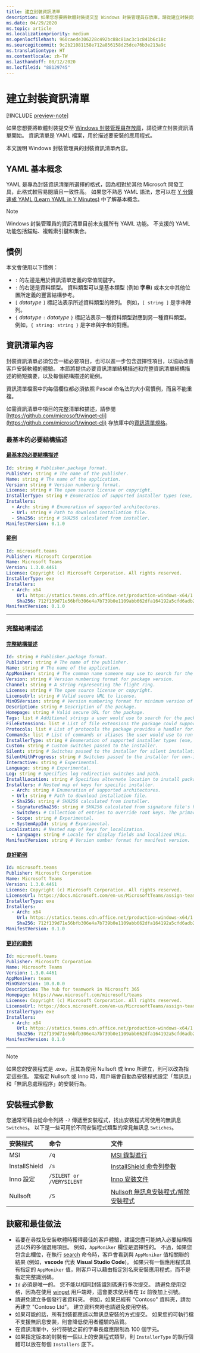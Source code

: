 ```yaml
---
title: 建立封裝資訊清單
description: 如果您想要將軟體封裝提交至 Windows 封裝管理員存放庫，請從建立封裝資訊清單開始。
ms.date: 04/29/2020
ms.topic: article
ms.localizationpriority: medium
ms.openlocfilehash: 960caede306228c492bc88c81ac3c1c841b6c18c
ms.sourcegitcommit: 9c2b21081158e712a856158d25dce76b3e213a9c
ms.translationtype: HT
ms.contentlocale: zh-TW
ms.lasthandoff: 08/12/2020
ms.locfileid: "88129745"
---
```

# <a name="create-your-package-manifest"></a>建立封裝資訊清單

[!INCLUDE [preview-note](../../includes/package-manager-preview.md)]

如果您想要將軟體封裝提交至 [Windows 封裝管理員存放庫](repository.md)，請從建立封裝資訊清單開始。 資訊清單是 YAML 檔案，用於描述要安裝的應用程式。

本文說明 Windows 封裝管理員的封裝資訊清單內容。

## <a name="yaml-basics"></a>YAML 基本概念

YAML 是專為封裝資訊清單所選擇的格式，因為相對於其他 Microsoft 開發工具，此格式較容易閱讀且一致性高。 如果您不熟悉 YAML 語法，您可以在 [Y 分鐘速成 YAML (Learn YAML in Y Minutes)](https://learnxinyminutes.com/docs/yaml/) 中了解基本概念。

> [!NOTE]
> Windows 封裝管理員的資訊清單目前未支援所有 YAML 功能。 不支援的 YAML 功能包括錨點、複雜索引鍵和集合。

## <a name="conventions"></a>慣例

本文會使用以下慣例：

* `:` 的左邊是用於資訊清單定義的常值關鍵字。
* `:` 的右邊是資料類型。 資料類型可以是基本類型 (例如 **字串**) 或本文中其他位置所定義的豐富結構參考。
* `[` *datatype* `]` 標記法表示所述資料類型的陣列。 例如，`[ string ]` 是字串陣列。
* `{` *datatype* `:` *datatype* `}` 標記法表示一種資料類型對應到另一種資料類型。 例如，`{ string: string }` 是字串與字串的對應。

## <a name="manifest-contents"></a>資訊清單內容

封裝資訊清單必須包含一組必要項目，也可以進一步包含選擇性項目，以協助改善客戶安裝軟體的體驗。 本節將提供必要資訊清單結構描述和完整資訊清單結構描述的簡短摘要，以及每個結構描述的範例。

資訊清單檔案中的每個欄位都必須依照 Pascal 命名法的大小寫慣例，而且不能重複。

如需資訊清單中項目的完整清單和描述，請參閱 [https://github.com/microsoft/winget-cli](https://github.com/microsoft/winget-cli) 存放庫中的[資訊清單規格](https://github.com/microsoft/winget-cli/blob/master/doc/ManifestSpecv0.1.md)。

### <a name="minimal-required-schema"></a>最基本的必要結構描述

#### <a name="minimal-required-schema"></a>[最基本的必要結構描述](#tab/minschema/)

```yaml
Id: string # Publisher.package format.
Publisher: string # The name of the publisher.
Name: string # The name of the application.
Version: string # Version numbering format.
License: string # The open source license or copyright.
InstallerType: string # Enumeration of supported installer types (exe, msi, msix, inno, wix, nullsoft, appx).
Installers:
  - Arch: string # Enumeration of supported architectures.
  - Url: string # Path to download installation file.
  - Sha256: string # SHA256 calculated from installer.
ManifestVersion: 0.1.0
```

#### <a name="example"></a>[範例](#tab/minexample/)

```yaml
Id: microsoft.teams
Publisher: Microsoft Corporation
Name: Microsoft Teams
Version: 1.3.0.4461
License: Copyright (c) Microsoft Corporation. All rights reserved.
InstallerType: exe
Installers:
  - Arch: x64
    Url: https://statics.teams.cdn.office.net/production-windows-x64/1.3.00.4461/Teams_windows_x64.exe
    Sha256: 712f139d71e56bfb306e4a7b739b0e1109abb662dfa164192a5cfd6adb24a4e1
ManifestVersion: 0.1.0
```

* * *

### <a name="complete-schema"></a>完整結構描述

#### <a name="complete-schema"></a>[完整結構描述](#tab/compschema/)

```yaml
Id: string # Publisher.package format.
Publisher: string # The name of the publisher.
Name: string # The name of the application.
AppMoniker: string # The common name someone may use to search for the package.
Version: string # Version numbering format for package version.
Channel: string # A string representing the flight ring.
License: string # The open source license or copyright.
LicenseUrl: string # Valid secure URL to license.
MinOSVersion: string # Version numbering format for minimum version of Windows supported.
Description: string # Description of the package.
Homepage: string # Valid secure URL for the package.
Tags: list # Additional strings a user would use to search for the package.
FileExtensions: list # List of file extensions the package could support.
Protocols: list # List of protocols the package provides a handler for.
Commands: list # List of commands or aliases the user would use to run the package.
InstallerType: string # Enumeration of supported installer types (exe, msi, msix, inno, wix, nullsoft, appx).
Custom: string # Custom switches passed to the installer.
Silent: string # Switches passed to the installer for silent installation.
SilentWithProgress: string # Switches passed to the installer for non-interactive install.
Interactive: string # Experimental.
Language: string # Experimental.
Log: string # Specifies log redirection switches and path.
InstallLocation: string # Specifies alternate location to install package.
Installers: # Nested map of keys for specific installer.
  - Arch: string # Enumeration of supported architectures.
  - Url: string # Path to download installation file.
  - Sha256: string # SHA256 calculated from installer.
  - SignatureSha256: string # SHA256 calculated from signature file's hash of MSIX file.
  - Switches: # Collection of entries to override root keys. The primary supported values are: Custom, Silent, SilentWithProgress, Interactive. For a complete list see the specification at https://github.com/microsoft/winget-cli/blob/master/doc/ManifestSpecv0.1.md.
  - Scope: string # Experimental.
  - SystemAppId: string # Experimental.
Localization: # Nested map of keys for localization.
  - Language: string # Locale for display fields and localized URLs.
ManifestVersion: string # Version number format for manifest version.
```

#### <a name="good-example"></a>[良好範例](#tab/good/)

```yaml
Id: microsoft.teams
Publisher: Microsoft Corporation
Name: Microsoft Teams
Version: 1.3.0.4461
License: Copyright (c) Microsoft Corporation. All rights reserved.
LicenseUrl: https://docs.microsoft.com/en-us/MicrosoftTeams/assign-teams-licenses
InstallerType: exe
Installers:
  - Arch: x64
    Url: https://statics.teams.cdn.office.net/production-windows-x64/1.3.00.4461/Teams_windows_x64.exe
    Sha256: 712f139d71e56bfb306e4a7b739b0e1109abb662dfa164192a5cfd6adb24a4e1
ManifestVersion: 0.1.0
```

#### <a name="better-example"></a>[更好的範例](#tab/better/)

```yaml
Id: microsoft.teams
Publisher: Microsoft Corporation
Name: Microsoft Teams
Version: 1.3.0.4461
AppMoniker: teams
MinOSVersion: 10.0.0.0
Description: The hub for teamwork in Microsoft 365
Homepage: https://www.microsoft.com/microsoft/teams
License: Copyright (c) Microsoft Corporation. All rights reserved.
LicenseUrl: https://docs.microsoft.com/en-us/MicrosoftTeams/assign-teams-licenses
InstallerType: exe
Installers:
  - Arch: x64
    Url: https://statics.teams.cdn.office.net/production-windows-x64/1.3.00.4461/Teams_windows_x64.exe
    Sha256: 712f139d71e56bfb306e4a7b739b0e1109abb662dfa164192a5cfd6adb24a4e1
ManifestVersion: 0.1.0
```

* * *

> [!NOTE]
> 如果您的安裝程式是 .exe，且其為使用 Nullsoft 或 Inno 所建立，則可以改為指定這些值。 當指定 Nullsoft 或 Inno 時，用戶端會自動為安裝程式設定「無訊息」和「無訊息處理程序」的安裝行為。

## <a name="installer-switches"></a>安裝程式參數

您通常可藉由從命令列將 `-?` 傳遞至安裝程式，找出安裝程式可使用的無訊息 `Switches`。 以下是一些可用於不同安裝程式類型的常見無訊息 `Swtiches`。

| 安裝程式 | 命令  | 文件 |  
| :--- | :-- | :--- |  
| MSI | `/q` | [MSI 錄製進行](https://docs.microsoft.com/windows/win32/msi/command-line-options) |
| InstallShield | `/s`  | [InstallShield 命令列參數](https://docs.flexera.com/installshield19helplib/helplibrary/IHelpSetup_EXECmdLine.htm) |
| Inno 設定 | `/SILENT or /VERYSILENT` | [Inno 安裝文件](https://jrsoftware.org/ishelp/) |
| Nullsoft | `/S` | [Nullsoft 無訊息安裝程式/解除安裝程式](https://nsis.sourceforge.io/Docs/Chapter4.html#silent) |

## <a name="tips-and-best-practices"></a>訣竅和最佳做法

* 若要在尋找及安裝軟體時獲得最佳的客戶體驗，建議您盡可能納入必要結構描述以外的多個選用項目。 例如，`AppMoniker` 欄位是選擇性的。 不過，如果您包含此欄位，在執行 [search](../winget/search.md) 命令時，客戶會看到與 `AppMoniker` 值相關聯的結果 (例如，**vscode** 代表 **Visual Studio Code**)。 如果只有一個應用程式具有指定的 `AppMoniker` 值，則客戶可以藉由指定別名來安裝應用程式，而不是指定完整識別碼。
* `Id` 必須是唯一的。 您不能以相同封裝識別碼進行多次提交。 請避免使用空格，因為在使用 [winget](../index.md) 用戶端時，這會要求使用者在 `Id` 前後加上引號。
* 請避免建立多個發行者資料夾。 例如，如果已經有 "Contoso" 資料夾，請勿再建立 "Contoso Ltd"。 建立資料夾時也請避免使用空格。
* 如果可能的話，所有封裝都應該以無訊息安裝的方式提交。 如果您的可執行檔不支援無訊息安裝，則會降低使用者體驗的品質。
* 在資訊清單中，分行符號之前的字串長度應限制為 100 個字元。
* 如果指定版本的封裝有一個以上的安裝程式類型，則 `InstallerType` 的執行個體可以放在每個 `Installers` 底下。
